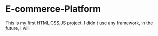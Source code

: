 # E-commerce-Platform
This is my first HTML,CSS,JS project. I didn't use any framework, in the future, I will
